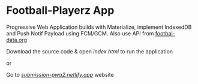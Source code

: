 # Football-Playerz App
Progressive Web Application builds with Materialize, implement IndexedDB and Push Notif Payload using FCM/GCM. Also use API from [footbal-data.org](https://www.football-data.org/documentation/quickstart)

Download the source code & open *index.html* to run the application

or

Go to *[submission-pwa2.netlify.app](https://submission-pwa2.netlify.app/)* website
